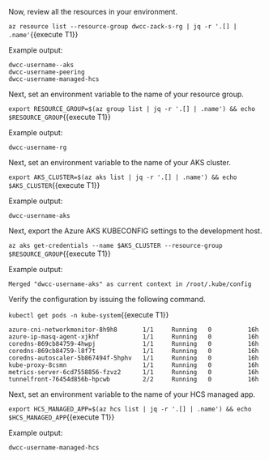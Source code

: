 Now, review all the resources in your environment.

`az resource list --resource-group dwcc-zack-s-rg | jq -r '.[] | .name'`{{execute T1}}

Example output:

```plaintext
dwcc-username--aks
dwcc-username-peering
dwcc-username-managed-hcs
```

Next, set an environment variable to the name of your resource group.

`export RESOURCE_GROUP=$(az group list | jq -r '.[] | .name') && echo $RESOURCE_GROUP`{{execute T1}}

Example output:

```plaintext
dwcc-username-rg
```

Next, set an environment variable to the name of your AKS cluster.

`export AKS_CLUSTER=$(az aks list | jq -r '.[] | .name') && echo $AKS_CLUSTER`{{execute T1}}

Example output:

```plaintext
dwcc-username-aks
```

Next, export the Azure AKS KUBECONFIG settings to the development host.

`az aks get-credentials --name $AKS_CLUSTER --resource-group $RESOURCE_GROUP`{{execute T1}}

Example output:

```plaintext
Merged "dwcc-username-aks" as current context in /root/.kube/config
```

Verify the configuration by issuing the following command.

`kubectl get pods -n kube-system`{{execute T1}}

```plaintext
azure-cni-networkmonitor-8h9h8       1/1     Running   0          16h
azure-ip-masq-agent-xjkhf            1/1     Running   0          16h
coredns-869cb84759-4hwpj             1/1     Running   0          16h
coredns-869cb84759-l8f7t             1/1     Running   0          16h
coredns-autoscaler-5b867494f-5hphv   1/1     Running   0          16h
kube-proxy-8csmn                     1/1     Running   0          16h
metrics-server-6cd7558856-fzvz2      1/1     Running   0          16h
tunnelfront-76454d856b-hpcwb         2/2     Running   0          16h
```

Next, set an environment variable to the name of your HCS managed app.

`export HCS_MANAGED_APP=$(az hcs list | jq -r '.[] | .name') && echo $HCS_MANAGED_APP`{{execute T1}}

Example output:

```plaintext
dwcc-username-managed-hcs
```